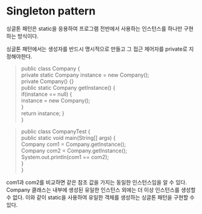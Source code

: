 # Singleton pattern

싱글톤 패턴은 static을 응용하여 프로그램 전반에서 사용하는 인스턴스를 하나만 구현하는 방식이다.

싱글톤 패턴에서는 생성자를 반드시 명시적으로 만들고 그 접근 제어자를 private로 지정해야한다. 

> public class Company {   
    private static Company instance = new Company();  
    private Company() {}  
    public static Company getInstance() {  
        if(instance == null) {  
            instance = new Company();  
        }  
        return instance;
    }  
}

> public class CompanyTest {    
    public static void main(String[] args) {    
        Company com1 = Company.getInstance();   
        Company com2 = Company.getInstance();   
        System.out.println(com1 == com2);   
    }   
}   

com1과 com2를 비교하면 같은 참조 값을 가지는 동일한 인스턴스임을 알 수 있다. Company 클래스는 내부에 생성된 유일한 인스턴스 외에는 더 이상 인스턴스를 생성할 수 없다.
이와 같이 static을 사용하여 유일한 객체를 생성하는 싱글톤 패턴을 구현할 수 있다.